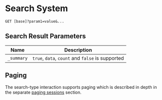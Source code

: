 # Search System

```
GET [base]?param1=value&...
```

## Search Result Parameters

| Name       | Description                                      |
|------------|--------------------------------------------------|
| `_summary` | `true`, `data`, `count` and `false` is supported |

## Paging

The search-type interaction supports paging which is described in depth in the separate [paging sessions](../../api.md#paging-sessions) section.
